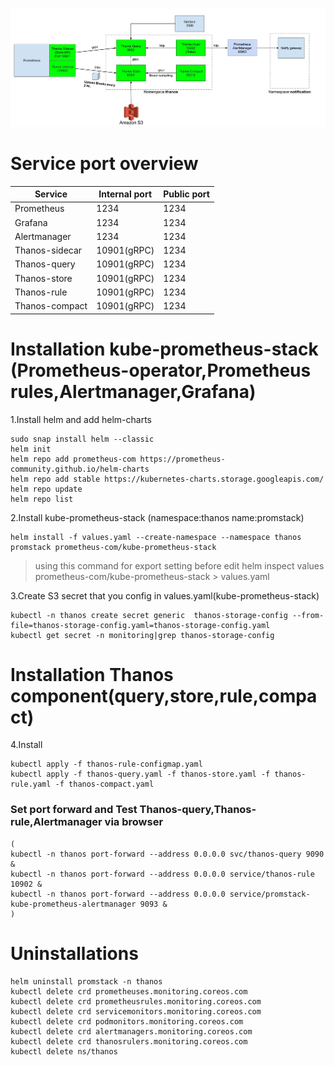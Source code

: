 ![Overview](https://github.com/kittisuw/solos/blob/master/thanos/img/overview.jpg)
# Service port overview
Service | Internal port | Public port
------------ | ------------- | -------------
Prometheus | 1234 | 1234
Grafana | 1234 | 1234
Alertmanager| 1234 | 1234
Thanos-sidecar | 10901(gRPC) | 1234
Thanos-query | 10901(gRPC)  | 1234
Thanos-store | 10901(gRPC)  | 1234
Thanos-rule | 10901(gRPC)  | 1234
Thanos-compact | 10901(gRPC)  | 1234

# Installation kube-prometheus-stack (Prometheus-operator,Prometheus rules,Alertmanager,Grafana)
1.Install helm and add helm-charts
```
sudo snap install helm --classic
helm init
helm repo add prometheus-com https://prometheus-community.github.io/helm-charts
helm repo add stable https://kubernetes-charts.storage.googleapis.com/
helm repo update
helm repo list
```
2.Install kube-prometheus-stack (namespace:thanos name:promstack)
```
helm install -f values.yaml --create-namespace --namespace thanos promstack prometheus-com/kube-prometheus-stack
```
>using this command for export setting before edit helm inspect values prometheus-com/kube-prometheus-stack > values.yaml

3.Create S3 secret that you config in values.yaml(kube-prometheus-stack)
```
kubectl -n thanos create secret generic  thanos-storage-config --from-file=thanos-storage-config.yaml=thanos-storage-config.yaml 
kubectl get secret -n monitoring|grep thanos-storage-config
```
# Installation Thanos component(query,store,rule,compact)
4.Install
``` 
kubectl apply -f thanos-rule-configmap.yaml
kubectl apply -f thanos-query.yaml -f thanos-store.yaml -f thanos-rule.yaml -f thanos-compact.yaml
``` 
### Set port forward and Test Thanos-query,Thanos-rule,Alertmanager via browser
``` 
(
kubectl -n thanos port-forward --address 0.0.0.0 svc/thanos-query 9090 &
kubectl -n thanos port-forward --address 0.0.0.0 service/thanos-rule 10902 &
kubectl -n thanos port-forward --address 0.0.0.0 service/promstack-kube-prometheus-alertmanager 9093 &
)
``` 

# Uninstallations
``` 
helm uninstall promstack -n thanos
kubectl delete crd prometheuses.monitoring.coreos.com
kubectl delete crd prometheusrules.monitoring.coreos.com
kubectl delete crd servicemonitors.monitoring.coreos.com
kubectl delete crd podmonitors.monitoring.coreos.com
kubectl delete crd alertmanagers.monitoring.coreos.com
kubectl delete crd thanosrulers.monitoring.coreos.com
kubectl delete ns/thanos
``` 